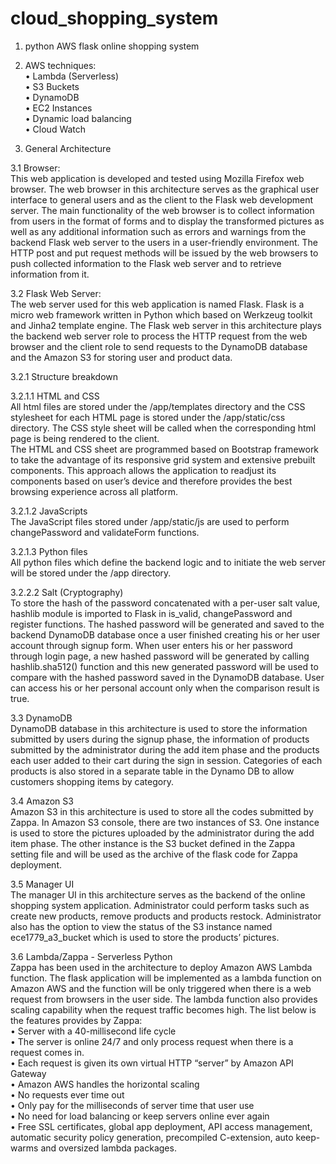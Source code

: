 # cloud_shopping_system

1. python AWS flask online shopping system <br/>

2. AWS techniques: <br/>
•	Lambda (Serverless)<br/>
•	S3 Buckets<br/>
•   DynamoDB<br/>
•	EC2 Instances<br/>
•	Dynamic load balancing<br/>
•	Cloud Watch<br/>


3.	General Architecture <br/>

3.1	Browser: <br/>
This web application is developed and tested using Mozilla Firefox web browser. The web browser in this architecture serves as the graphical user interface to general users and as the client to the Flask web development server. The main functionality of the web browser is to collect information from users in the format of forms and to display the transformed pictures as well as any additional information such as errors and warnings from the backend Flask web server to the users in a user-friendly environment. The HTTP post and put request methods will be issued by the web browsers to push collected information to the Flask web server and to retrieve information from it.

3.2	Flask Web Server: <br/> 
The web server used for this web application is named Flask. Flask is a micro web framework written in Python which based on Werkzeug toolkit and Jinha2 template engine. The Flask web server in this architecture plays the backend web server role to process the HTTP request from the web browser and the client role to send requests to the DynamoDB database and the Amazon S3 for storing user and product data.


3.2.1	Structure breakdown

3.2.1.1	HTML and CSS<br/>
All html files are stored under the /app/templates directory and the CSS stylesheet for each HTML page is stored under the /app/static/css directory. The CSS style sheet will be called when the corresponding html page is being rendered to the client.  
The HTML and CSS sheet are programmed based on Bootstrap framework to take the advantage of its responsive grid system and extensive prebuilt components. This approach allows the application to readjust its components based on user’s device and therefore provides the best browsing experience across all platform. 

3.2.1.2	JavaScripts<br/>
The JavaScript files stored under /app/static/js are used to perform changePassword and validateForm functions.

3.2.1.3	Python files<br/>
All python files which define the backend logic and to initiate the web server will be stored under the /app directory.  

3.2.2.2 Salt (Cryptography)<br/>
To store the hash of the password concatenated with a per-user salt value, hashlib module is imported to Flask in is_valid, changePassword and register functions. The hashed password will be generated and saved to the backend DynamoDB database once a user finished creating his or her user account through signup form. When user enters his or her password through login page, a new hashed password will be generated by calling hashlib.sha512() function and this new generated password will be used to compare with the hashed password saved in the DynamoDB database. User can access his or her personal account only when the comparison result is true.  

3.3	DynamoDB<br/>
DynamoDB database in this architecture is used to store the information submitted by users during the signup phase, the information of products submitted by the administrator during the add item phase and the products each user added to their cart during the sign in session. Categories of each products is also stored in a separate table in the Dynamo DB to allow customers shopping items by category.

3.4	Amazon S3<br/>
Amazon S3 in this architecture is used to store all the codes submitted by Zappa.  In Amazon S3 console, there are two instances of S3. One instance is used to store the pictures uploaded by the administrator during the add item phase. The other instance is the S3 bucket defined in the Zappa setting file and will be used as the archive of the flask code for Zappa deployment.


3.5	Manager UI<br/>
The manager UI in this architecture serves as the backend of the online shopping system application. Administrator could perform tasks such as create new products, remove products and products restock. Administrator also has the option to view the status of the S3 instance named ece1779_a3_bucket which is used to store the products’ pictures.

3.6	Lambda/Zappa  - Serverless Python<br/>
Zappa has been used in the architecture to deploy Amazon AWS Lambda function. The flask application will be implemented as a lambda function on Amazon AWS and the function will be only triggered when there is a web request from browsers in the user side. The lambda function also provides scaling capability when the request traffic becomes high. The list below is the features provides by Zappa:<br/>
•	Server with a 40-millisecond life cycle<br/>
•	The server is online 24/7 and only process request when there is a request comes in.<br/>
•	Each request is given its own virtual HTTP “server” by Amazon API Gateway<br/>
•	Amazon AWS handles the horizontal scaling<br/>
•	No requests ever time out<br/>
•	Only pay for the milliseconds of server time that user use<br/>
•	No need for load balancing or keep servers online ever again<br/>
•	Free SSL certificates, global app deployment, API access management, automatic security policy generation, precompiled C-extension, auto keep-warms and oversized lambda packages.<br/>
